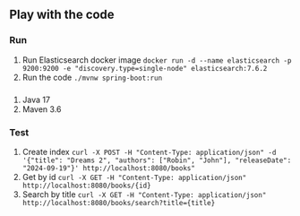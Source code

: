 ## Play with the code
### Run
1. Run Elasticsearch docker image
```docker run -d --name elasticsearch -p 9200:9200 -e "discovery.type=single-node" elasticsearch:7.6.2```
2. Run the code
```./mvnw spring-boot:run```

### 
1. Java 17
2. Maven 3.6

### Test
1. Create index
```curl -X POST -H "Content-Type: application/json" -d '{"title": "Dreams 2", "authors": ["Robin", "John"], "releaseDate": "2024-09-19"}' http://localhost:8080/books"```
2. Get by id
```curl -X GET -H "Content-Type: application/json" http://localhost:8080/books/{id}```
3. Search by title
```curl -X GET -H "Content-Type: application/json" http://localhost:8080/books/search?title={title}```